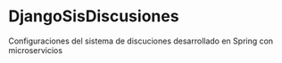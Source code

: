 # DjangoSisDiscusiones

Configuraciones del sistema de discuciones desarrollado en Spring con microservicios
